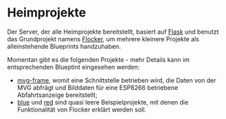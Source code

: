 # Heimprojekte

Der Server, der alle Heimprojekte bereitstellt, basiert auf [Flask](https://flask.palletsprojects.com/) und benutzt das Grundprojekt namens [Flocker](https://github.com/Muxelmann/mvg-screen/tree/main/src/flocker), um mehrere kleinere Projekte als alleinstehende Blueprints handzuhaben.

Momentan gibt es die folgenden Projekte - mehr Details kann im entsprechenden Blueptint eingesehen werden:

- [mvg-frame](https://github.com/Muxelmann/mvg-screen/tree/main/src/flocker/blueprints/mvg-frame), womit eine Schnittstelle betrieben wird, die Daten von der MVG abfrägt und Bilddaten für eine ESP8266 betriebene Abfahrtsanzeige bereitstellt;
- [blue](https://github.com/Muxelmann/mvg-screen/tree/main/src/flocker/blueprints/blue) und [red](https://github.com/Muxelmann/mvg-screen/tree/main/src/flocker/blueprints/red) sind quasi leere Beispielprojekte, mit denen die Funktionalität von Flocker erklärt werden soll.
